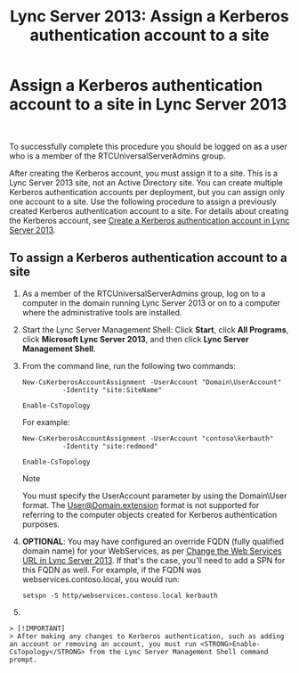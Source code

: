 ﻿---
title: 'Lync Server 2013: Assign a Kerberos authentication account to a site'
TOCTitle: Assign a Kerberos authentication account to a site
ms:assetid: 3d9c587c-c8b8-4f81-8ed9-1458a31fc292
ms:mtpsurl: https://technet.microsoft.com/en-us/library/Gg425901(v=OCS.15)
ms:contentKeyID: 48183929
ms.date: 04/18/2017
mtps_version: v=OCS.15
---

# Assign a Kerberos authentication account to a site in Lync Server 2013

 


To successfully complete this procedure you should be logged on as a user who is a member of the RTCUniversalServerAdmins group.

After creating the Kerberos account, you must assign it to a site. This is a Lync Server 2013 site, not an Active Directory site. You can create multiple Kerberos authentication accounts per deployment, but you can assign only one account to a site. Use the following procedure to assign a previously created Kerberos authentication account to a site. For details about creating the Kerberos account, see [Create a Kerberos authentication account in Lync Server 2013](lync-server-2013-create-a-kerberos-authentication-account.md).

## To assign a Kerberos authentication account to a site

1.  As a member of the RTCUniversalServerAdmins group, log on to a computer in the domain running Lync Server 2013 or on to a computer where the administrative tools are installed.

2.  Start the Lync Server Management Shell: Click **Start**, click **All Programs**, click **Microsoft Lync Server 2013**, and then click **Lync Server Management Shell**.

3.  From the command line, run the following two commands:
    
        New-CsKerberosAccountAssignment -UserAccount "Domain\UserAccount"
                  -Identity "site:SiteName"
    
        Enable-CsTopology
    
    For example:
    
        New-CsKerberosAccountAssignment -UserAccount "contoso\kerbauth"
                  -Identity "site:redmond"
    
        Enable-CsTopology
    

    > [!NOTE]
    > You must specify the UserAccount parameter by using the Domain\User format. The User@Domain.extension format is not supported for referring to the computer objects created for Kerberos authentication purposes.



4.  **OPTIONAL**: You may have configured an override FQDN (fully qualified domain name) for your WebServices, as per [Change the Web Services URL in Lync Server 2013](lync-server-2013-change-the-web-services-url.md). If that's the case, you'll need to add a SPN for this FQDN as well. For example, if the FQDN was webservices.contoso.local, you would run:
    
        setspn -S http/webservices.contoso.local kerbauth

5.  
    

    > [!IMPORTANT]
    > After making any changes to Kerberos authentication, such as adding an account or removing an account, you must run <STRONG>Enable-CsTopology</STRONG> from the Lync Server Management Shell command prompt.


